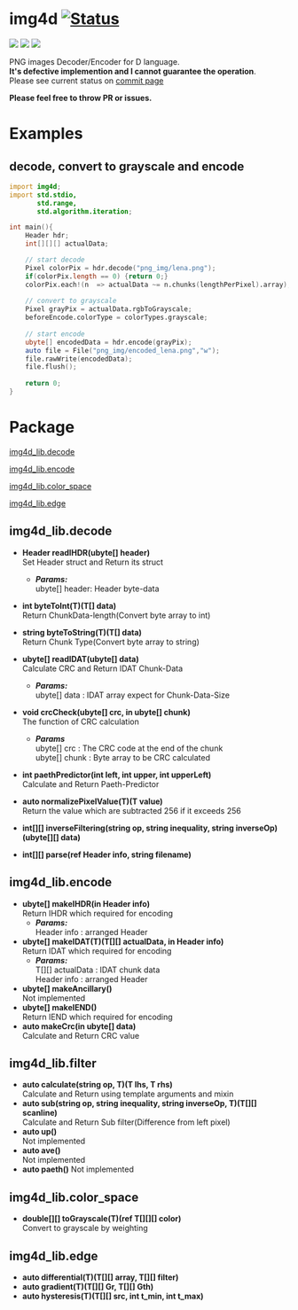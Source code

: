 # img4d   [![Status](https://travis-ci.org/DYGV/img4d.svg?branch=master)](https://travis-ci.org/DYGV/img4d)  
[![](https://img.shields.io/github/license/DYGV/img4d.svg)](https://github.com/DYGV/img4d/blob/master/LICENSE)
[![](https://img.shields.io/github/issues/DYGV/img4d.svg)](https://github.com/DYGV/img4d/issues)
[![](https://img.shields.io/github/stars/DYGV/img4d.svg)](https://github.com/DYGV/img4d/stargazers)  

PNG images Decoder/Encoder for D language.  
**It's defective implemention and I cannot guarantee the operation**.  
Please see current status on [commit page](https://github.com/DYGV/img4d/commits/master)  

**Please feel free to throw PR or issues.**  

# Examples  
## decode, convert to grayscale and encode
```D
import img4d;
import std.stdio,
       std.range,
       std.algorithm.iteration;

int main(){
    Header hdr;
    int[][][] actualData;

    // start decode
    Pixel colorPix = hdr.decode("png_img/lena.png");
    if(colorPix.length == 0) {return 0;}
    colorPix.each!(n  => actualData ~= n.chunks(lengthPerPixel).array);  
    
    // convert to grayscale
    Pixel grayPix = actualData.rgbToGrayscale;
    beforeEncode.colorType = colorTypes.grayscale;
    
    // start encode
    ubyte[] encodedData = hdr.encode(grayPix);
    auto file = File("png_img/encoded_lena.png","w");
    file.rawWrite(encodedData);
    file.flush(); 
    
    return 0;
}
```    
# Package  
 [img4d_lib.decode](https://github.com/DYGV/img4d/blob/master/README.md#img4d_libdecode)  
 
 [img4d_lib.encode](https://github.com/DYGV/img4d/blob/master/README.md#img4d_libencode)  
 
 [img4d_lib.color_space](https://github.com/DYGV/img4d/blob/master/README.md#img4d_libcolor_space)  
 
 [img4d_lib.edge](https://github.com/DYGV/img4d/blob/master/README.md#img4d_libedge)  
 
 
  
## img4d_lib.decode  
-  **Header readIHDR(ubyte[] header)**  
Set Header struct and Return its struct  
   - ***Params:***  
ubyte[] header: Header byte-data  
  
- **int byteToInt(T)(T[] data)**  
Return ChunkData-length(Convert byte array to int)   
  
- **string byteToString(T)(T[] data)**  
Return Chunk Type(Convert byte array to string)   
  
- **ubyte[] readIDAT(ubyte[] data)**  
Calculate CRC and Return IDAT Chunk-Data  
   - ***Params:***  
ubyte[] data : IDAT array expect for Chunk-Data-Size  
  
- **void crcCheck(ubyte[] crc, in ubyte[] chunk)**  
The function of CRC calculation  
  - ***Params***  
ubyte[] crc : The CRC code at the end of the chunk  
ubyte[] chunk : Byte array to be CRC calculated  
  
- **int paethPredictor(int left, int upper, int upperLeft)**  
Calculate and Return Paeth-Predictor  
- **auto normalizePixelValue(T)(T value)**  
Return the value which are subtracted 256 if it exceeds 256  
- **int[][] inverseFiltering(string op, string inequality, string inverseOp)(ubyte[][] data)**  
- **int[][] parse(ref Header info, string filename)**  
## img4d_lib.encode  
- **ubyte[] makeIHDR(in Header info)**  
Return IHDR which required for encoding  
   - ***Params:***  
Header info : arranged Header  
- **ubyte[] makeIDAT(T)(T[][] actualData, in Header info)**  
Return IDAT which required for encoding  
   - ***Params:***  
T[][] actualData : IDAT chunk data  
Header info   : arranged Header  
- **ubyte[] makeAncillary()**  
Not implemented  
- **ubyte[] makeIEND()**  
Return IEND which required for encoding  
- **auto makeCrc(in ubyte[] data)**  
Calculate and Return CRC value  
## img4d_lib.filter  
- **auto calculate(string op, T)(T lhs, T rhs)**  
Calculate and Return using template arguments and mixin  
- **auto sub(string op, string inequality, string inverseOp, T)(T[][] scanline)**  
Calculate and Return Sub filter(Difference from left pixel)  
- **auto up()**  
Not implemented  
- **auto ave()**  
Not implemented  
- **auto paeth()**
Not implemented  
## img4d_lib.color_space  
- **double[][] toGrayscale(T)(ref T[][][] color)**  
Convert to grayscale by weighting  
## img4d_lib.edge  
- **auto differential(T)(T[][] array, T[][] filter)**  
- **auto gradient(T)(T[][] Gr, T[][] Gth)**  
- **auto hysteresis(T)(T[][] src, int t_min, int t_max)**  

